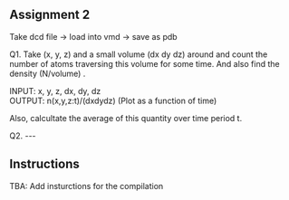 ## Assignment 2

Take dcd file -> load into vmd -> save as pdb

Q1. Take (x, y, z) and a small volume (dx dy dz) around and count the number of
atoms traversing this volume for some time. And also find the density (N/volume)
.

INPUT: x, y, z, dx, dy, dz                
OUTPUT: n(x,y,z:t)/(dxdydz) (Plot as a function of time)

Also, calcultate the average of this quantity over time period t.

Q2.  --- 

## Instructions 

TBA: Add insturctions for the compilation

